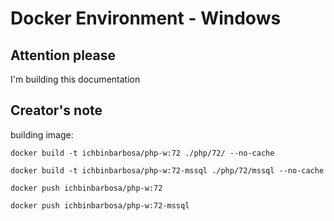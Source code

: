 # Docker Environment - Windows

## Attention please

I'm building this documentation

## Creator's note


building image:

```
docker build -t ichbinbarbosa/php-w:72 ./php/72/ --no-cache

docker build -t ichbinbarbosa/php-w:72-mssql ./php/72/mssql --no-cache

docker push ichbinbarbosa/php-w:72

docker push ichbinbarbosa/php-w:72-mssql
```
